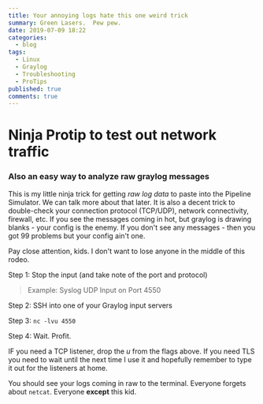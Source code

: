 ```yaml
---
title: Your annoying logs hate this one weird trick
summary: Green Lasers.  Pew pew.
date: 2019-07-09 18:22
categories:
  - blog
tags:
  - Linux
  - Graylog
  - Troubleshooting
  - ProTips
published: true
comments: true
---
```


# Ninja Protip to test out network traffic

### Also an easy way to analyze raw graylog messages

This is my little ninja trick for getting *raw log data* to paste into the Pipeline Simulator.  We can talk more about that later.  It is also a decent trick to double-check your connection protocol (TCP/UDP), network connectivity, firewall, etc.  If you see the messages coming in hot, but graylog is drawing blanks - your config is the enemy.  If you don't see any messages - then you got 99 problems but your config ain't one.

Pay close attention, kids.  I don't want to lose anyone in the middle of this rodeo.

Step 1:  Stop the input (and take note of the port and protocol)
> Example: Syslog UDP Input on Port 4550

Step 2:  SSH into one of your Graylog input servers

Step 3:  ```nc -lvu 4550 ```

Step 4:  Wait.  Profit.

IF you need a TCP listener, drop the _u_ from the flags above.  If you need TLS you need to wait until the next time I use it and hopefully remember to type it out for the listeners at home.

You should see your logs coming in raw to the terminal.  Everyone forgets about ```netcat```.  Everyone **except** this kid.
